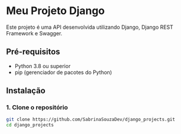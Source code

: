 # Meu Projeto Django

Este projeto é uma API desenvolvida utilizando Django, Django REST Framework e Swagger.

## Pré-requisitos

- Python 3.8 ou superior
- pip (gerenciador de pacotes do Python)

## Instalação

### 1. Clone o repositório

```bash
git clone https://github.com/SabrinaSouzaDev/django_projects.git
cd django_projects
